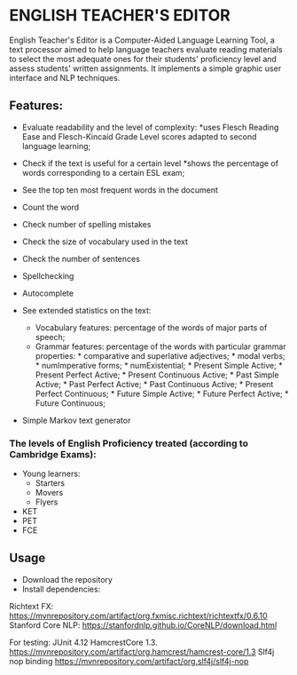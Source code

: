 # ENGLISH TEACHER'S EDITOR

English Teacher's Editor is a Computer-Aided Language Learning Tool, a text processor aimed to help language teachers evaluate reading materials to select the most adequate ones for their students' proficiency level and assess students' written assignments. It implements a simple graphic user interface and NLP techniques.


## Features:

* Evaluate readability and the level of complexity: 
*uses Flesch Reading Ease and Flesch-Kincaid Grade Level scores adapted to second language learning;

* Check if the text is useful for a certain level
*shows the percentage of words corresponding to a certain ESL exam;

* See the top ten most frequent words in the document

* Count the word

* Check number of spelling mistakes

* Check the size of vocabulary used in the text

* Check the number of sentences

* Spellchecking

* Autocomplete

* See extended statistics on the text:
	* Vocabulary features: percentage of the words of major parts of speech;
	* Grammar features: percentage of the words with particular grammar properties:
     		*  comparative and superlative adjectives;
     		*  modal verbs;
    		*  numImperative forms;
     		*  numExistential;
     		*  Present Simple Active;
     		*  Present Perfect Active;
     		*  Present Continuous Active;
     		*  Past Simple Active;
     		*  Past Perfect Active;
     		*  Past Continuous Active;
     		*  Present Perfect Continuous;
     		*  Future Simple Active;
     		*  Future Perfect Active;
     		*  Future Continuous;
	
* Simple Markov text generator

### The levels of English Proficiency treated (according to Cambridge Exams):
* Young learners:
	* Starters
	* Movers
	* Flyers
* KET
* PET
* FCE

## Usage
* Download the repository
* Install dependencies:

Richtext FX: https://mvnrepository.com/artifact/org.fxmisc.richtext/richtextfx/0.6.10
Stanford Core NLP: https://stanfordnlp.github.io/CoreNLP/download.html

For testing:
JUnit 4.12
HamcrestCore 1.3. https://mvnrepository.com/artifact/org.hamcrest/hamcrest-core/1.3
Slf4j nop binding https://mvnrepository.com/artifact/org.slf4j/slf4j-nop



##
